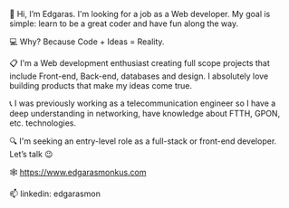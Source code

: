 👋 Hi, I’m Edgaras. I'm looking for a job as a Web developer. My goal is simple: learn to be a great coder and have fun along the way.

💻 Why? Because Code + Ideas = Reality.

📋 I'm a Web development enthusiast creating full scope projects that include Front-end, Back-end, databases and design. I absolutely love building products that make my ideas come true.

📞 I was previously working as a telecommunication engineer so I have a deep understanding in networking, have knowledge about FTTH, GPON, etc. technologies.

🔍 I'm seeking an entry-level role as a full-stack or front-end developer. Let’s talk 😉

🕸️ https://www.edgarasmonkus.com

📫 linkedin: edgarasmon


<!---
EdgarasMon/EdgarasMon is a ✨ special ✨ repository because its `README.md` (this file) appears on your GitHub profile.
You can click the Preview link to take a look at your changes.
--->
